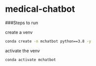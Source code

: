 # medical-chatbot

###Steps to run

create a venv

```bash
conda create -n mchatbot python==3.8 -y
```
activate the venv

```bash
conda activate mchatbot
```